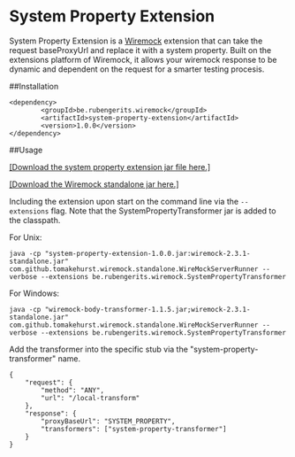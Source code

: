 # System Property Extension

System Property Extension is a [Wiremock](http://wiremock.org/) extension that can take the request baseProxyUrl and replace it with a system property.
Built on the extensions platform of Wiremock, it allows your wiremock response to be dynamic and dependent on the request for a smarter testing procesis.

##Installation
```
<dependency>
		<groupId>be.rubengerits.wiremock</groupId>
		<artifactId>system-property-extension</artifactId>
		<version>1.0.0</version>
</dependency>
```

##Usage

[\[Download the system property extension jar file here.\]](https://github.com/gerits/system-property-extension/releases/download/1.0.0/system-property-extension-1.0.0.jar)

[\[Download the Wiremock standalone jar here.\]](http://repo1.maven.org/maven2/com/github/tomakehurst/wiremock-standalone/2.3.1/wiremock-standalone-2.3.1.jar)

Including the extension upon start on the command line via the `--extensions` flag. Note that the SystemPropertyTransformer jar is added to the classpath.

For Unix:
```
java -cp "system-property-extension-1.0.0.jar:wiremock-2.3.1-standalone.jar" com.github.tomakehurst.wiremock.standalone.WireMockServerRunner --verbose --extensions be.rubengerits.wiremock.SystemPropertyTransformer
```

For Windows:
```
java -cp "wiremock-body-transformer-1.1.5.jar;wiremock-2.3.1-standalone.jar" com.github.tomakehurst.wiremock.standalone.WireMockServerRunner --verbose --extensions be.rubengerits.wiremock.SystemPropertyTransformer
```

Add the transformer into the specific stub via the "system-property-transformer" name.
```
{
    "request": {
        "method": "ANY",
        "url": "/local-transform"
    },
    "response": {
        "proxyBaseUrl": "SYSTEM_PROPERTY",
        "transformers": ["system-property-transformer"]
    }
}
```

